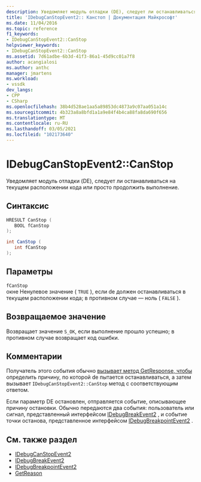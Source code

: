 ```yaml
---
description: Уведомляет модуль отладки (DE), следует ли останавливаться на текущем расположении кода или просто продолжить выполнение.
title: 'IDebugCanStopEvent2:: Канстоп | Документация Майкрософт'
ms.date: 11/04/2016
ms.topic: reference
f1_keywords:
- IDebugCanStopEvent2::CanStop
helpviewer_keywords:
- IDebugCanStopEvent2::CanStop
ms.assetid: 7d61adbe-6b3d-41f3-86a1-45d9cc01a7f8
author: acangialosi
ms.author: anthc
manager: jmartens
ms.workload:
- vssdk
dev_langs:
- CPP
- CSharp
ms.openlocfilehash: 38b4d528ae1aa5a89853dc4873a9c07aa051a14c
ms.sourcegitcommit: 4b323a8a8bfd1a1a9e84f4b4ca88fa8da690f656
ms.translationtype: MT
ms.contentlocale: ru-RU
ms.lasthandoff: 03/05/2021
ms.locfileid: "102173640"
---
```

# <a name="idebugcanstopevent2canstop"></a>IDebugCanStopEvent2::CanStop
Уведомляет модуль отладки (DE), следует ли останавливаться на текущем расположении кода или просто продолжить выполнение.

## <a name="syntax"></a>Синтаксис

```cpp
HRESULT CanStop ( 
   BOOL fCanStop
);
```

```csharp
int CanStop ( 
   int fCanStop
);
```

## <a name="parameters"></a>Параметры
`fCanStop`\
окне Ненулевое значение ( `TRUE` ), если de должен останавливаться в текущем расположении кода; в противном случае — ноль ( `FALSE` ).

## <a name="return-value"></a>Возвращаемое значение
 Возвращает значение `S_OK`, если выполнение прошло успешно; в противном случае возвращает код ошибки.

## <a name="remarks"></a>Комментарии
 Получатель этого события обычно [вызывает метод GetResponse, чтобы](../../../extensibility/debugger/reference/idebugcanstopevent2-getreason.md) определить причину, по которой de пытается останавливаться, а затем вызывает `IDebugCanStopEvent2::CanStop` метод с соответствующим ответом.

 Если параметр DE остановлен, отправляется событие, описывающее причину остановки. Обычно передаются два события: пользователь или сигнал, представленный интерфейсом [IDebugBreakEvent2](../../../extensibility/debugger/reference/idebugbreakevent2.md) , и событие точки останова, представленное интерфейсом [IDebugBreakpointEvent2](../../../extensibility/debugger/reference/idebugbreakpointevent2.md) .

## <a name="see-also"></a>См. также раздел
- [IDebugCanStopEvent2](../../../extensibility/debugger/reference/idebugcanstopevent2.md)
- [IDebugBreakEvent2](../../../extensibility/debugger/reference/idebugbreakevent2.md)
- [IDebugBreakpointEvent2](../../../extensibility/debugger/reference/idebugbreakpointevent2.md)
- [GetReason](../../../extensibility/debugger/reference/idebugcanstopevent2-getreason.md)
